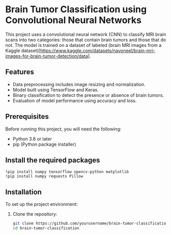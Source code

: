 # Brain Tumor Classification using Convolutional Neural Networks

This project uses a convolutional neural network (CNN) to classify MRI brain scans into two categories: those that contain brain tumors and those that do not. The model is trained on a dataset of labeled (brain MRI images from a Kaggle dataset)[https://www.kaggle.com/datasets/navoneel/brain-mri-images-for-brain-tumor-detection/data].


## Features

- Data preprocessing includes image resizing and normalization.
- Model built using TensorFlow and Keras.
- Binary classification to detect the presence or absence of brain tumors.
- Evaluation of model performance using accuracy and loss.

## Prerequisites

Before running this project, you will need the following:
- Python 3.8 or later
- pip (Python package installer)

## Install the required packages
```
!pip install numpy tensorflow opencv-python matplotlib
!pip install numpy requests Pillow
```

## Installation

To set up the project environment:
1. Clone the repository:
   ```bash
   git clone https://github.com/yourusername/brain-tumor-classification.git
   cd brain-tumor-classification
```



